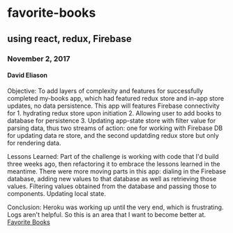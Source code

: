 # favorite-books
## using react, redux, Firebase
### November 2, 2017
#### David Eliason

Objective:
To add layers of complexity and features for successfully completed my-books app, which had featured redux store and in-app store updates, no data persistence. This app will features Firebase connectivity for 1. hydrating redux store upon initiation 2. Allowing user to add books to database for persistence 3. Updating app-state store with filter value for parsing data, thus two streams of action: one for working with Firebase DB for updating data re store, and the second updatding redux store but only for rendering data.


Lessons Learned:
Part of the challenge is working with code that I'd build three weeks ago, then refactoring it to embrace the lessons learned in the meantime. There were more moving parts in this app: dialing in the Firebase database, adding new values to that database as well as retrieving those values. Filtering values obtained from the database and passing those to components. Updating local state.

Conclusion:
Heroku was working up until the very end, which is frustrating. Logs aren't helpful. So this is an area that I want to become better at.
[Favorite Books]('./favorite-books.png')